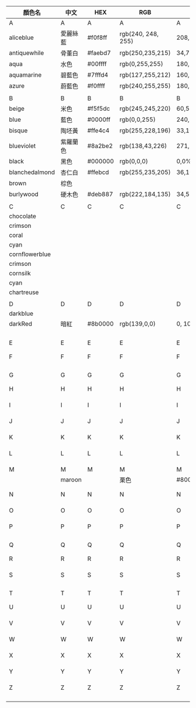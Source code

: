 | 顏色名 | 中文 | HEX | RGB | HSL |
| ---- | ---- | ---- | ---- | ---- |
| A | A | A | A | A |
| aliceblue | 愛麗絲藍 | #f0f8ff | rgb(240, 248, 255) | 208,100%,97% |
| antiquewhile | 骨董白 | #faebd7 | rgb(250,235,215) | 34,78%,91% |
| aqua | 水色 | #00ffff | rgb(0,255,255) | 180,100%,50% |
| aquamarine | 碧藍色 | #7fffd4 | rgb(127,255,212) | 160,100%,75% |
| azure | 蔚藍色 | #f0ffff | rgb(240,255,255) | 180,100%,97% |
|  |  |  |  |  |
| B | B | B | B | B |
| beige | 米色 | #f5f5dc | rgb(245,245,220) | 60,56%,91% |
| blue | 藍色 | #0000ff | rgb(0,0,255) | 240,100%,50% |
| bisque | 陶坯黃 | #ffe4c4 | rgb(255,228,196) | 33,100%,88% |
| blueviolet | 紫羅蘭色 | #8a2be2 | rgb(138,43,226) | 271,76%,53% |
| black | 黑色 | #000000 | rgb(0,0,0) | 0,0%,0% |
| blanchedalmond | 杏仁白 | #ffebcd | rgb(255,235,205) | 36,100%,90% |
| brown | 棕色 |  |  |  |
| burlywood | 硬木色 | #deb887 | rgb(222,184,135) | 34,57%,70% |
|  |  |  |  |  |
| C | C | C | C | C |
| chocolate |  |  |  |  |
| crimson |  |  |  |  |
| coral |  |  |  |  |
| cyan |  |  |  |  |
| cornflowerblue |  |  |  |  |
| crimson |  |  |  |  |
| cornsilk |  |  |  |  |
| cyan |  |  |  |  |
| chartreuse |  |  |  |  |
|  |  |  |  |  |
| D | D | D | D | D |
| darkblue |  |  |  |  |
| darkRed | 暗紅 | #8b0000 | rgb(139,0,0) | 0, 100%, 27% |
|  |  |  |  |  |
|   |   |  |  |  |
|   |   |  |  |  |
|   |   |  |  |  |
| E | E | E | E | E |
|   |   |  |  |  |
|  |  |  |  |  |
| F | F | F | F | F |
|  |  |  |  |  |
|  |  |  |  |  |
|  |  |  |  |  |
|  |  |  |  |  |
| G | G | G | G | G |
|   |   |  |  |  |
|   |   |  |  |  |
| H | H | H | H | H |
|   |   |  |  |  |
|   |   |  |  |  |
|   |   |  |  |  |
| I | I | I | I | I |
|   |   |  |  |  |
|   |   |  |  |  |
|   |   |  |  |  |
| J | J | J | J | J |
|   |   |  |  |  |
|   |   |  |  |  |
|   |   |  |  |  |
| K | K | K | K | K |
|   |   |  |  |  |
|   |   |  |  |  |
|   |   |  |  |  |
| L | L | L | L | L |
|   |   |  |  |  |
|   |   |  |  |  |
|   |   |  |  |  |
| M | M | M | M | M |
|   | maroon |  |  栗色 | #800000 | rgb(128,0,0) | 0, 100%, 25% |
|   |   |  |  |  |
|   |   |  |  |  |
| N | N | N | N | N |
|   |   |  |  |  |
|   |   |  |  |  |
|   |   |  |  |  |
| O | O | O | O | O |
|   |   |  |  |  |
|   |   |  |  |  |
|   |   |  |  |  |
| P | P | P | P | P |
|  |  |  |  |  |
|  |  |  |  |  |
|   |   |  |  |  |
|   |   |  |  |  |
| Q | Q | Q | Q | Q |
|   |   |  |  |  |
|   |   |  |  |  |
| R | R | R | R | R |
|   |   |  |  |  |
|   |   |  |  |  |
|   |   |  |  |  |
| S | S | S | S | S |
|   |   |  |  |  |
|   |   |  |  |  |
|   |   |  |  |  |
|   |   |  |  |  |
| T | T | T | T | T |
|  |  |  |  |  |
|  |  |  |  |  |
| U | U | U | U | U |
|   |   |  |  |  |
|   |   |  |  |  |
|   |   |  |  |  |
| V | V | V | V | V |
|   |   |  |  |  |
|   |   |  |  |  |
|   |   |  |  |  |
| W | W | W | W | W |
|   |   |  |  |  |
|   |   |  |  |  |
|   |   |  |  |  |
| X | X | X | X | X |
|   |   |  |  |  |
|   |   |  |  |  |
|   |   |  |  |  |
| Y | Y | Y | Y | Y |
|   |   |  |  |  |
|   |   |  |  |  |
|   |   |  |  |  |
| Z | Z | Z | Z | Z |
|   |   |  |  |  |
|   |   |  |  |  |
|   |   |  |  |  |
|   |   |  |  |  |

